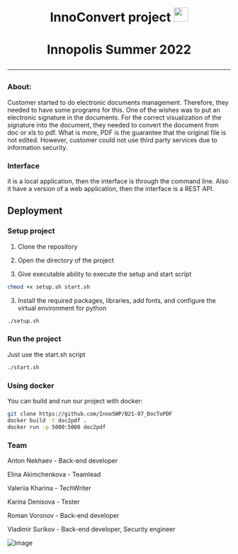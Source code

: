 <h1 align="center">InnoConvert project</a> 
<img src="https://github.com/blackcater/blackcater/raw/main/images/Hi.gif" height="32"/></h1>
<h1 align="center">Innopolis Summer 2022</a> 

___
### About:
Customer started to do electronic documents management. Therefore, they needed to have some programs for this. One of the wishes was to put an electronic signature in the documents. For the correct visualization of the signature into the document, they needed to convert the document from doc or xls to pdf. What is more, PDF is the guarantee that the original file is not edited. However, customer could not use third party services due to information security.

### Interface
it is a local application, then the interface is through the command line. 
Also it have a version of a web application, then the interface is a REST API.

## Deployment

### Setup project

1. Clone the repository

2. Open the directory of the project

2. Give executable ability to execute the setup and start script
``` bash
chmod +x setup.sh start.sh
```

3. Install the required packages, libraries, add fonts, and configure the virtual environment for python
```bash 
./setup.sh
```

### Run the project
Just use the start.sh script
```bash 
./start.sh
```
### Using docker
You can build and run our project with docker:
```bash
git clone https://github.com/InnoSWP/B21-07_DocToPDF
docker build -t doc2pdf .
docker run -p 5000:5000 doc2pdf
```

### Team
Anton Nekhaev - Back-end developer

Elina Akimchenkova - Teamlead

Valeriia Kharina - TechWriter

Karina Denisova - Tester

Roman Voronov - Back-end developer 

Vladimir Surikov - Back-end developer, Security engineer

![Image](https://img.shields.io/badge/Telegram-2CA5E0?style=for-the-badge&logo=telegram&logoColor=white)
